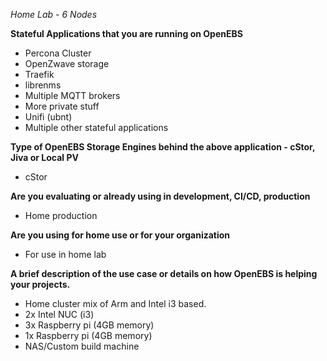 _Home Lab - 6 Nodes_

**Stateful Applications that you are running on OpenEBS**
- Percona Cluster
- OpenZwave storage
- Traefik
- librenms
- Multiple MQTT brokers
- More private stuff
- Unifi (ubnt)
- Multiple other stateful applications

**Type of OpenEBS Storage Engines behind the above application - cStor, Jiva or Local PV**
- cStor

**Are you evaluating or already using in development, CI/CD, production**
- Home production

**Are you using for home use or for your organization**
- For use in home lab

**A brief description of the use case or details on how OpenEBS is helping your projects.**
- Home cluster mix of Arm and Intel i3 based. 
- 2x Intel NUC (i3)
- 3x Raspberry pi (4GB memory)
- 1x  Raspberry pi (4GB memory)
- NAS/Custom build machine

